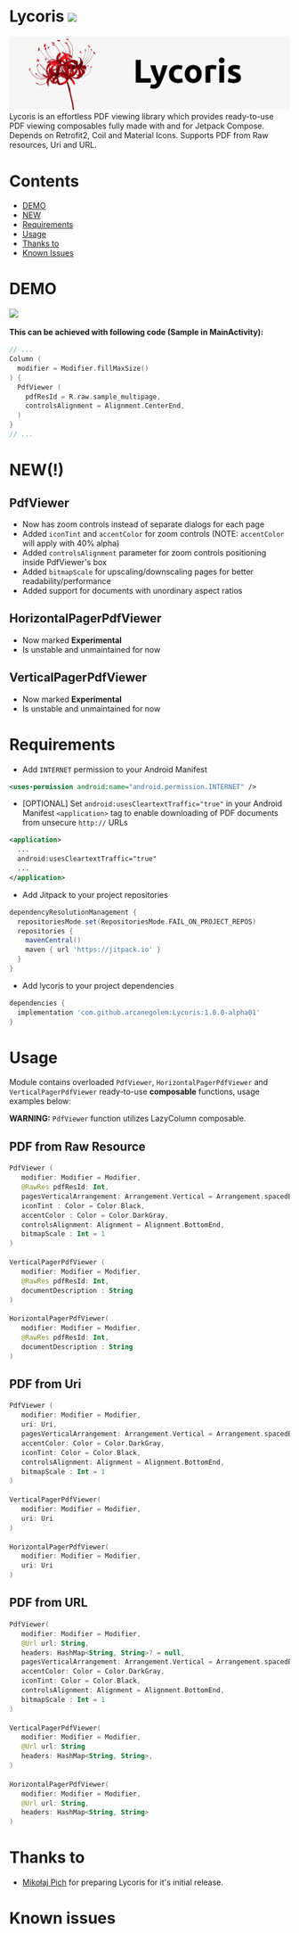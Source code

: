 # Lycoris [![](https://jitpack.io/v/arcanegolem/Lycoris.svg)](https://jitpack.io/#arcanegolem/Lycoris)
![Lycoris Header](https://github.com/arcanegolem/Lycoris/blob/master/images/header.jpg)
Lycoris is an effortless PDF viewing library which provides ready-to-use PDF viewing composables fully made with and for Jetpack Compose. Depends on Retrofit2, Coil and Material Icons. Supports PDF from Raw resources, Uri and URL.

# Contents
* [DEMO](#DEMO)
* [NEW](#NEW)
* [Requirements](#Requirements)
* [Usage](#Usage)
* [Thanks to](#Thanks-to)
* [Known Issues](#Known-issues)

# DEMO
<img src="https://github.com/arcanegolem/Lycoris/blob/master/images/lycoris_demo.gif" width="350" />

**This can be achieved with following code (Sample in MainActivity):**
```kotlin
// ...
Column (
  modifier = Modifier.fillMaxSize()
) {
  PdfViewer (
    pdfResId = R.raw.sample_multipage,
    controlsAlignment = Alignment.CenterEnd,
  )
}
// ...
```

# NEW(!)
## PdfViewer
* Now has zoom controls instead of separate dialogs for each page
* Added `iconTint` and `accentColor` for zoom controls (NOTE: `accentColor` will apply with 40% alpha)
* Added `controlsAlignment` parameter for zoom controls positioning inside PdfViewer's box
* Added `bitmapScale` for upscaling/downscaling pages for better readability/performance
* Added support for documents with unordinary aspect ratios

## HorizontalPagerPdfViewer
* Now marked **Experimental**
* Is unstable and unmaintained for now

## VerticalPagerPdfViewer
* Now marked **Experimental**
* Is unstable and unmaintained for now

# Requirements
- Add `INTERNET` permission to your Android Manifest
```xml
<uses-permission android:name="android.permission.INTERNET" />
```

- [OPTIONAL] Set `android:usesCleartextTraffic="true"` in your Android Manifest `<application>` tag to enable downloading of PDF documents from unsecure `http://` URLs
```xml
<application>
  ...
  android:usesCleartextTraffic="true"
  ...
</application>
```

- Add Jitpack to your project repositories
```gradle
dependencyResolutionManagement {
  repositoriesMode.set(RepositoriesMode.FAIL_ON_PROJECT_REPOS)
  repositories {
    mavenCentral()
    maven { url 'https://jitpack.io' }
  }
}
```

- Add lycoris to your project dependencies
```gradle
dependencies {
  implementation 'com.github.arcanegolem:Lycoris:1.0.0-alpha01'
}
```

# Usage
Module contains overloaded `PdfViewer`, `HorizontalPagerPdfViewer` and `VerticalPagerPdfViewer` ready-to-use **composable** functions, usage examples below:

**WARNING:** `PdfViewer` function utilizes LazyColumn composable.

## PDF from Raw Resource
```kotlin
PdfViewer (
   modifier: Modifier = Modifier,
   @RawRes pdfResId: Int,
   pagesVerticalArrangement: Arrangement.Vertical = Arrangement.spacedBy(8.dp),
   iconTint : Color = Color.Black,
   accentColor : Color = Color.DarkGray,
   controlsAlignment: Alignment = Alignment.BottomEnd,
   bitmapScale : Int = 1
)

VerticalPagerPdfViewer (
   modifier: Modifier = Modifier,
   @RawRes pdfResId: Int,
   documentDescription : String
)

HorizontalPagerPdfViewer(
   modifier: Modifier = Modifier,
   @RawRes pdfResId: Int,
   documentDescription : String
)
```

## PDF from Uri
```kotlin
PdfViewer (
   modifier: Modifier = Modifier,
   uri: Uri,
   pagesVerticalArrangement: Arrangement.Vertical = Arrangement.spacedBy(8.dp),
   accentColor: Color = Color.DarkGray,
   iconTint: Color = Color.Black,
   controlsAlignment: Alignment = Alignment.BottomEnd,
   bitmapScale : Int = 1
)

VerticalPagerPdfViewer(
   modifier: Modifier = Modifier,
   uri: Uri
)

HorizontalPagerPdfViewer(
   modifier: Modifier = Modifier,
   uri: Uri
)
```

## PDF from URL
```kotlin
PdfViewer(
   modifier: Modifier = Modifier,
   @Url url: String,
   headers: HashMap<String, String>? = null,
   pagesVerticalArrangement: Arrangement.Vertical = Arrangement.spacedBy(8.dp),
   accentColor: Color = Color.DarkGray,
   iconTint: Color = Color.Black,
   controlsAlignment: Alignment = Alignment.BottomEnd,
   bitmapScale : Int = 1
)

VerticalPagerPdfViewer(
   modifier: Modifier = Modifier,
   @Url url: String
   headers: HashMap<String, String>,
)

HorizontalPagerPdfViewer(
   modifier: Modifier = Modifier,
   @Url url: String,
   headers: HashMap<String, String>
)
```

# Thanks to
- [Mikołaj Pich](https://github.com/mklkj) for preparing Lycoris for it's initial release.

# Known issues
